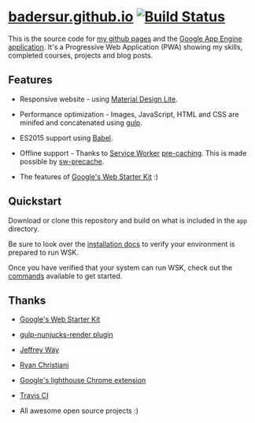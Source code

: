# [badersur.github.io][1] [![Build Status](https://travis-ci.org/badersur/badersur.github.io.svg?branch=dev)](https://travis-ci.org/badersur/badersur.github.io)

This is the source code for [my github pages][1] and the
[Google App Engine application][2]. It's a Progressive Web Application (PWA)
showing my skills, completed courses, projects and blog posts.


## Features

- Responsive website - using [Material Design Lite][3].

- Performance optimization - Images, JavaScript, HTML and CSS are minifed and
 concatenated using [gulp][4].

- ES2015 support using [Babel][5].

- Offline support - Thanks to [Service Worker][6] [pre-caching][7]. This is made
 possible by [sw-precache][8].

- The features of [Google's Web Starter Kit][9] :)


## Quickstart

Download or clone this repository and build on what is included in the `app` directory.

Be sure to look over the [installation docs](docs/install.md) to verify your
environment is prepared to run WSK.

Once you have verified that your system can run WSK, check out the
[commands](docs/commands.md) available to get started.


## Thanks

- [Google's Web Starter Kit][9]

- [gulp-nunjucks-render plugin][10]

- [Jeffrey Way][11]

- [Ryan Christiani][12]

- [Google's lighthouse Chrome extension][13]

- [Travis CI][14]

- All awesome open source projects :)


[1]: https://badersur.github.io
[2]: https://badersur-push.appspot.com
[3]: https://github.com/google/material-design-lite
[4]: https://github.com/gulpjs/gulp
[5]: https://github.com/babel/babel
[6]: https://developers.google.com/web/fundamentals/getting-started/primers/service-workers
[7]: https://github.com/google/web-starter-kit/blob/master/gulpfile.babel.js#L226
[8]: https://github.com/GoogleChrome/sw-precache
[9]: https://github.com/google/web-starter-kit
[10]: https://github.com/carlosl/gulp-nunjucks-render
[11]: https://laracasts.com/series/es6-cliffsnotes
[12]: https://www.youtube.com/playlist?list=PL57atfCFqj2h5fpdZD-doGEIs0NZxeJTX
[13]: https://github.com/GoogleChrome/lighthouse
[14]: https://travis-ci.org
